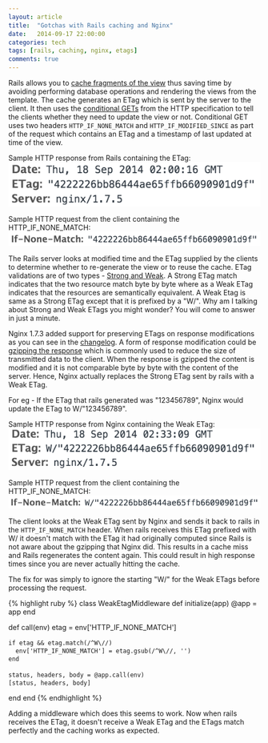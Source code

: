 ```yaml
---
layout: article
title:  "Gotchas with Rails caching and Nginx"
date:   2014-09-17 22:00:00
categories: tech
tags: [rails, caching, nginx, etags]
comments: true
---
```


Rails allows you to [cache fragments of the view](http://guides.rubyonrails.org/caching_with_rails.html#fragment-caching) thus saving time by avoiding performing database operations and rendering the views from the template. The cache generates an ETag which is sent by the server to the client. It then uses the [conditional GETs](http://guides.rubyonrails.org/caching_with_rails.html#conditional-get-support) from the HTTP specification to tell the clients whether they need to update the view or not. Conditional GET uses two headers `HTTP_IF_NONE_MATCH` and `HTTP_IF_MODIFIED_SINCE` as part of the request which contains an ETag and a timestamp of last updated at time of the view.

Sample HTTP response from Rails containing the ETag:
![Sample HTTP response from Rails containing the ETag](/assets/2014-09-17-rails-caching/etag-response-header.png)

Sample HTTP request from the client containing the HTTP_IF_NONE_MATCH:
![Sample HTTP request from the client containing the HTTP_IF_NONE_MATCH](/assets/2014-09-17-rails-caching/etag-request-header.png)

The Rails server looks at modified time and the ETag supplied by the clients to determine whether to re-generate the view or to reuse the cache. ETag validations are of two types - [Strong and Weak](http://en.wikipedia.org/wiki/HTTP_ETag#Strong_and_weak_validation). A Strong ETag match indicates that the two resource match byte by byte where as a Weak ETag indicates that the resources are semantically equivalent. A Weak Etag is same as a Strong ETag except that it is prefixed by a "W/". Why am I talking about Strong and Weak ETags you might wonder? You will come to answer in just a minute.

Nginx 1.7.3 added support for preserving ETags on response modifications as you can see in the [changelog](http://nginx.org/en/CHANGES). A form of response modification could be [gzipping the response](http://nginx.org/en/docs/http/ngx_http_gzip_module.html) which is commonly used to reduce the size of transmitted data to the client. When the response is gzipped the content is modified and it is not comparable byte by byte with the content of the server. Hence, Nginx actually replaces the Strong ETag sent by rails with a Weak ETag.

For eg - If the ETag that rails generated was "123456789", Nginx would update the ETag to W/"123456789".

Sample HTTP response from Nginx containing the Weak ETag:
![Sample HTTP response from Nginx containing the Weak ETag](/assets/2014-09-17-rails-caching/weak-etag-response-header.png)

Sample HTTP request from the client containing the HTTP_IF_NONE_MATCH:
![Sample HTTP request from the client containing the HTTP_IF_NONE_MATCH](/assets/2014-09-17-rails-caching/weak-etag-request-header.png)

The client looks at the Weak ETag sent by Nginx and sends it back to rails in the `HTTP_IF_NONE_MATCH` header. When rails receives this ETag prefixed with W/ it doesn't match with the ETag it had originally computed since Rails is not aware about the gzipping that Nginx did. This results in a cache miss and Rails regenerates the content again. This could result in high response times since you are never actually hitting the cache.

The fix for was simply to ignore the starting "W/" for the Weak ETags before processing the request.

{% highlight ruby %}
class WeakEtagMiddleware
  def initialize(app)
    @app = app
  end

  def call(env)
    etag = env['HTTP_IF_NONE_MATCH']

    if etag && etag.match(/^W\//)
      env['HTTP_IF_NONE_MATCH'] = etag.gsub(/^W\//, '')
    end

    status, headers, body = @app.call(env)
    [status, headers, body]
  end
end
{% endhighlight %}

Adding a middleware which does this seems to work. Now when rails receives the ETag, it doesn't receive a Weak ETag and the ETags match perfectly and the caching works as expected.
